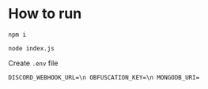 # How to run
`npm i`

`node index.js`

Create `.env` file

`DISCORD_WEBHOOK_URL=\n
OBFUSCATION_KEY=\n
MONGODB_URI=`
